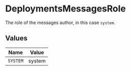# DeploymentsMessagesRole

The role of the messages author, in this case `system`.


## Values

| Name     | Value    |
| -------- | -------- |
| `SYSTEM` | system   |